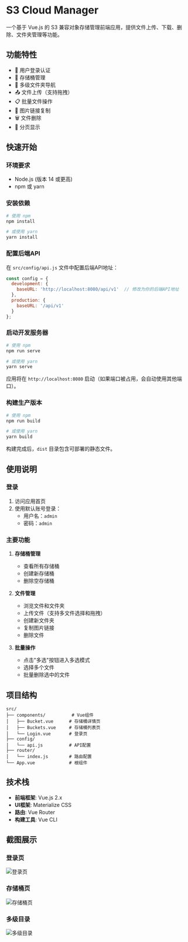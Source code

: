# S3 Cloud Manager

一个基于 Vue.js 的 S3 兼容对象存储管理前端应用，提供文件上传、下载、删除、文件夹管理等功能。

## 功能特性

- 🔐 用户登录认证
- 📁 存储桶管理
- 📂 多级文件夹导航
- 📤 文件上传（支持拖拽）
- 📋 批量文件操作
- 🔗 图片链接复制
- 🗑️ 文件删除
- 📄 分页显示

## 快速开始

### 环境要求

- Node.js (版本 14 或更高)
- npm 或 yarn

### 安装依赖

```bash
# 使用 npm
npm install

# 或使用 yarn
yarn install
```

### 配置后端API

在 `src/config/api.js` 文件中配置后端API地址：

```javascript
const config = {
  development: {
    baseURL: 'http://localhost:8080/api/v1'  // 修改为你的后端API地址
  },
  production: {
    baseURL: '/api/v1'
  }
};
```

### 启动开发服务器

```bash
# 使用 npm
npm run serve

# 或使用 yarn
yarn serve
```

应用将在 `http://localhost:8080` 启动（如果端口被占用，会自动使用其他端口）。

### 构建生产版本

```bash
# 使用 npm
npm run build

# 或使用 yarn
yarn build
```

构建完成后，`dist` 目录包含可部署的静态文件。

## 使用说明

### 登录

1. 访问应用首页
2. 使用默认账号登录：
   - 用户名：`admin`
   - 密码：`admin`

### 主要功能

1. **存储桶管理**
   - 查看所有存储桶
   - 创建新存储桶
   - 删除空存储桶

2. **文件管理**
   - 浏览文件和文件夹
   - 上传文件（支持多文件选择和拖拽）
   - 创建新文件夹
   - 复制图片链接
   - 删除文件

3. **批量操作**
   - 点击"多选"按钮进入多选模式
   - 选择多个文件
   - 批量删除选中的文件

## 项目结构

```
src/
├── components/          # Vue组件
│   ├── Bucket.vue      # 存储桶详情页
│   ├── Buckets.vue     # 存储桶列表页
│   └── Login.vue       # 登录页
├── config/
│   └── api.js          # API配置
├── router/
│   └── index.js        # 路由配置
└── App.vue             # 根组件
```

## 技术栈

- **前端框架**: Vue.js 2.x
- **UI框架**: Materialize CSS
- **路由**: Vue Router
- **构建工具**: Vue CLI

## 截图展示

### 登录页
![登录页](https://img.promefire.top/blog-img/2025/07/image-20250727173405779.png)

### 存储桶页
![存储桶页](https://img.promefire.top/blog-img/2025/07/image-20250727173509334.png)

### 多级目录
![多级目录](https://img.promefire.top/blog-img/2025/07/image-20250727173541195.png)

